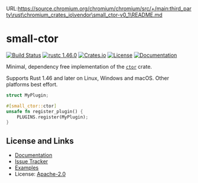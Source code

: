 URL:https://source.chromium.org/chromium/chromium/src/+/main:third_party\rust\chromium_crates_io\vendor\small_ctor-v0_1\README.md
# small-ctor

[![Build Status](https://github.com/mitsuhiko/small-ctor/workflows/Tests/badge.svg?branch=main)](https://github.com/mitsuhiko/small-ctor/actions?query=workflow%3ATests)
[![rustc 1.46.0](https://img.shields.io/badge/rust-1.46%2B-orange.svg)](https://img.shields.io/badge/rust-1.46%2B-orange.svg)
[![Crates.io](https://img.shields.io/crates/d/small-ctor.svg)](https://crates.io/crates/small-ctor)
[![License](https://img.shields.io/github/license/mitsuhiko/small-ctor)](https://github.com/mitsuhiko/small-ctor/blob/main/LICENSE)
[![Documentation](https://docs.rs/small_ctor/badge.svg)](https://docs.rs/small_ctor)

Minimal, dependency free implementation of the [`ctor`](https://crates.io/crates/ctor) crate.

Supports Rust 1.46 and later on Linux, Windows and macOS.  Other platforms best effort.

```rust
struct MyPlugin;

#[small_ctor::ctor]
unsafe fn register_plugin() {
    PLUGINS.register(MyPlugin);
}
```

## License and Links

- [Documentation](https://docs.rs/small_ctor/)
- [Issue Tracker](https://github.com/mitsuhiko/small-ctor/issues)
- [Examples](https://github.com/mitsuhiko/small-ctor/tree/main/examples)
- License: [Apache-2.0](https://github.com/mitsuhiko/small-ctor/blob/main/LICENSE)
